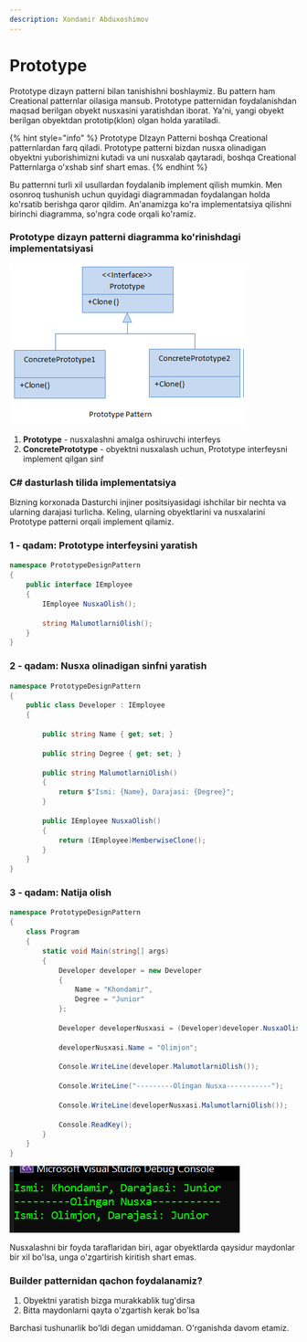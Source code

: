```yaml
---
description: Xondamir Abduxoshimov
---
```


# Prototype

Prototype dizayn patterni bilan tanishishni boshlaymiz. Bu pattern ham Creational patternlar oilasiga mansub. Prototype patternidan foydalanishdan maqsad berilgan obyekt nusxasini yaratishdan iborat. Ya'ni, yangi obyekt berilgan obyektdan prototip\(klon\) olgan holda yaratiladi. 

{% hint style="info" %}
Prototype DIzayn Patterni boshqa Creational patternlardan farq qiladi. Prototype patterni bizdan nusxa olinadigan obyektni yuborishimizni kutadi va uni nusxalab qaytaradi, boshqa Creational Patternlarga o'xshab sinf shart emas.
{% endhint %}

Bu patternni turli xil usullardan foydalanib implement qilish mumkin. Men osonroq tushunish uchun quyidagi diagrammadan foydalangan holda ko'rsatib berishga qaror qildim. An'anamizga ko'ra implementatsiya qilishni birinchi diagramma, so'ngra code orqali ko'ramiz. 

### Prototype dizayn patterni diagramma ko'rinishdagi implementatsiyasi

![](../../../../.gitbook/assets/image%20%2874%29.png)

1. **Prototype** - nusxalashni amalga oshiruvchi interfeys
2. **ConcretePrototype** - obyektni nusxalash uchun, Prototype interfeysni implement qilgan sinf

### C\# dasturlash tilida implementatsiya

Bizning korxonada Dasturchi injiner positsiyasidagi ishchilar bir nechta va ularning darajasi turlicha. Keling, ularning obyektlarini va nusxalarini Prototype patterni orqali implement qilamiz. 

### 1 - qadam: Prototype interfeysini yaratish

```csharp
namespace PrototypeDesignPattern
{
    public interface IEmployee
    {
        IEmployee NusxaOlish();
        
        string MalumotlarniOlish();
    }    
}
```

### 2 - qadam: Nusxa olinadigan sinfni yaratish

```csharp
namespace PrototypeDesignPattern
{
    public class Developer : IEmployee
    {

        public string Name { get; set; }

        public string Degree { get; set; }

        public string MalumotlarniOlish()
        {
            return $"Ismi: {Name}, Darajasi: {Degree}";
        }

        public IEmployee NusxaOlish()
        {
            return (IEmployee)MemberwiseClone();
        }
    }
}
```

### 3 - qadam: Natija olish

```csharp
namespace PrototypeDesignPattern
{
    class Program
    {
        static void Main(string[] args)
        {
            Developer developer = new Developer
            {
                Name = "Khondamir",
                Degree = "Junior"
            };

            Developer developerNusxasi = (Developer)developer.NusxaOlish();

            developerNusxasi.Name = "Olimjon";

            Console.WriteLine(developer.MalumotlarniOlish());

            Console.WriteLine("---------Olingan Nusxa-----------");

            Console.WriteLine(developerNusxasi.MalumotlarniOlish());

            Console.ReadKey();
        }
    }
}
```

![](../../../../.gitbook/assets/image%20%2873%29.png)

Nusxalashni bir foyda taraflaridan biri, agar obyektlarda qaysidur maydonlar bir xil bo'lsa, unga o'zgartirish kiritish shart emas. 

### Builder patternidan qachon foydalanamiz?

1. Obyektni yaratish bizga murakkablik tug'dirsa
2. Bitta maydonlarni qayta o'zgartish kerak bo'lsa

Barchasi tushunarlik bo'ldi degan umiddaman. O'rganishda davom etamiz.

